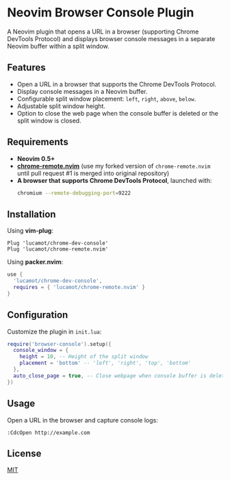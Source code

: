 # Neovim Browser Console Plugin

A Neovim plugin that opens a URL in a browser (supporting Chrome DevTools Protocol) and displays browser console messages in a separate Neovim buffer within a split window.

## Features
- Open a URL in a browser that supports the Chrome DevTools Protocol.
- Display console messages in a Neovim buffer.
- Configurable split window placement: `left`, `right`, `above`, `below`.
- Adjustable split window height.
- Option to close the web page when the console buffer is deleted or the split window is closed.

## Requirements
- **Neovim 0.5+**
- **[chrome-remote.nvim](https://github.com/lucamot/chrome-remote.nvim)** (use my forked version of `chrome-remote.nvim` until pull request #1 is merged into original repository)
- **A browser that supports Chrome DevTools Protocol**, launched with:
  ```sh
  chromium --remote-debugging-port=9222
  ```

## Installation
Using **vim-plug**:
```vim
Plug 'lucamot/chrome-dev-console'
Plug 'lucamot/chrome-remote.nvim'
```
Using **packer.nvim**:
```lua
use {
  'lucamot/chrome-dev-console',
  requires = { 'lucamot/chrome-remote.nvim' }
}
```

## Configuration
Customize the plugin in `init.lua`:
```lua
require('browser-console').setup({
  console_window = {
    height = 10, -- Height of the split window
    placement = 'bottom' -- 'left', 'right', 'top', 'bottom'
  },
  auto_close_page = true, -- Close webpage when console buffer is deleted
})
```

## Usage
Open a URL in the browser and capture console logs:
```vim
:CdcOpen http://example.com
```

## License
[MIT](LICENSE)

